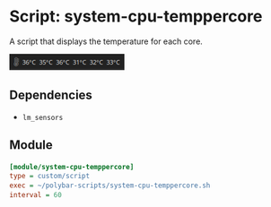 # Script: system-cpu-temppercore

A script that displays the temperature for each core.

![system-cpu-temppercore](screenshots/1.png)


## Dependencies

* `lm_sensors`


## Module

```ini
[module/system-cpu-temppercore]
type = custom/script
exec = ~/polybar-scripts/system-cpu-temppercore.sh
interval = 60
```
